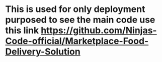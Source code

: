 # This is used for only deployment purposed to see the main code use this link https://github.com/Ninjas-Code-official/Marketplace-Food-Delivery-Solution
